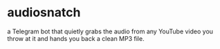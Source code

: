 # audiosnatch
a Telegram bot that quietly grabs the audio from any YouTube video you throw at it and hands you back a clean MP3 file. 
